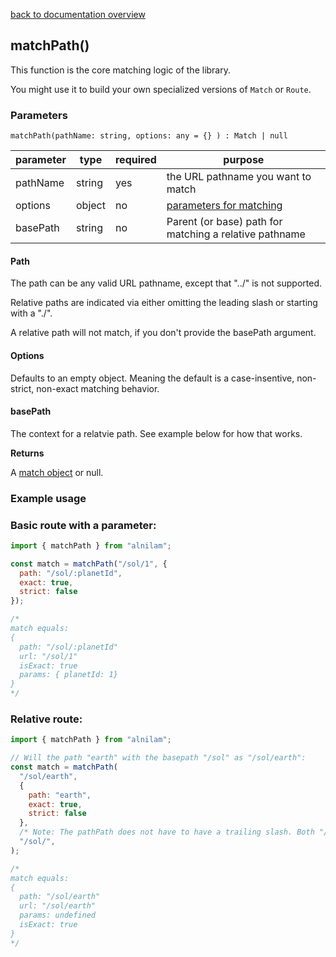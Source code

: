 [back to documentation overview](../readme.md)

## matchPath()

This function is the core matching logic of the library.

You might use it to build your own specialized versions of ```Match``` or ```Route```.

### Parameters

```matchPath(pathName: string, options: any = {} ) : Match | null```

| parameter | type   | required | purpose
|-----------|--------|----------|---------
| pathName  | string | yes      | the URL pathname you want to match
| options   | object | no       | [parameters for matching](../types/matching_options.md)
| basePath  | string | no       | Parent (or base) path for matching a relative pathname

#### Path

The path can be any valid URL pathname, except that "../" is not supported.

Relative paths are indicated via either omitting the leading slash or starting with a "./".

A relative path will not match, if you don't provide the basePath argument.

#### Options

Defaults to an empty object. Meaning the default is a case-insentive, non-strict, non-exact matching behavior.

#### basePath

The context for a relatvie path. See example below for how that works.

**Returns**

A [match object](../types/match.md) or null.

### Example usage

### Basic route with a parameter:

```js
import { matchPath } from "alnilam";

const match = matchPath("/sol/1", {
  path: "/sol/:planetId",
  exact: true,
  strict: false
});

/*
match equals:
{
  path: "/sol/:planetId"
  url: "/sol/1"
  isExact: true
  params: { planetId: 1}
}
*/
```

### Relative route:

```js
import { matchPath } from "alnilam";

// Will the path "earth" with the basepath "/sol" as "/sol/earth":
const match = matchPath(
  "/sol/earth",
  {
    path: "earth",
    exact: true,
    strict: false
  },
  /* Note: The pathPath does not have to have a trailing slash. Both "/sol/" and "/sol" will work. */
  "/sol/",
);

/*
match equals:
{
  path: "/sol/earth"
  url: "/sol/earth"
  params: undefined
  isExact: true
}
*/
```
